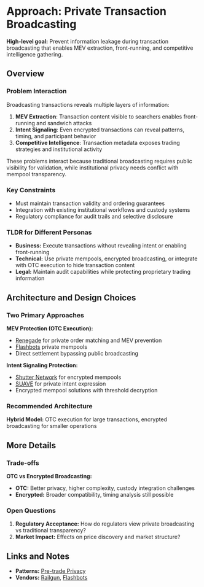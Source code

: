 # Approach: Private Transaction Broadcasting

**High-level goal:** Prevent information leakage during transaction broadcasting that enables MEV extraction, front-running, and competitive intelligence gathering.

## Overview

### Problem Interaction

Broadcasting transactions reveals multiple layers of information:

1. **MEV Extraction**: Transaction content visible to searchers enables front-running and sandwich attacks
2. **Intent Signaling**: Even encrypted transactions can reveal patterns, timing, and participant behavior
3. **Competitive Intelligence**: Transaction metadata exposes trading strategies and institutional activity

These problems interact because traditional broadcasting requires public visibility for validation, while institutional privacy needs conflict with mempool transparency.

### Key Constraints

- Must maintain transaction validity and ordering guarantees
- Integration with existing institutional workflows and custody systems
- Regulatory compliance for audit trails and selective disclosure

### TLDR for Different Personas

- **Business:** Execute transactions without revealing intent or enabling front-running
- **Technical:** Use private mempools, encrypted broadcasting, or integrate with OTC execution to hide transaction content
- **Legal:** Maintain audit capabilities while protecting proprietary trading information

## Architecture and Design Choices

### Two Primary Approaches

**MEV Protection (OTC Execution):**

- [Renegade](../vendors/renegade.md) for private order matching and MEV prevention
- [Flashbots](../vendors/flashbots.md) private mempools
- Direct settlement bypassing public broadcasting

**Intent Signaling Protection:**

- [Shutter Network](../patterns/pattern-pretrade-privacy-shutter-suave.md) for encrypted mempools
- [SUAVE](../patterns/pattern-pretrade-privacy-shutter-suave.md) for private intent expression
- Encrypted mempool solutions with threshold decryption

### Recommended Architecture

**Hybrid Model:** OTC execution for large transactions, encrypted broadcasting for smaller operations

## More Details

### Trade-offs

**OTC vs Encrypted Broadcasting:**

- **OTC:** Better privacy, higher complexity, custody integration challenges
- **Encrypted:** Broader compatibility, timing analysis still possible

### Open Questions

1. **Regulatory Acceptance:** How do regulators view private broadcasting vs traditional transparency?
2. **Market Impact:** Effects on price discovery and market structure?

## Links and Notes

- **Patterns:** [Pre-trade Privacy](../patterns/pattern-pretrade-privacy-shutter-suave.md)
- **Vendors:** [Railgun](../vendors/railgun.md), [Flashbots](../vendors/flashbots.md)
